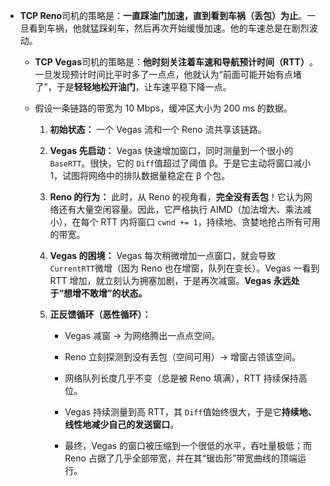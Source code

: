 - ​**TCP Reno**​ 司机的策略是：​**一直踩油门加速，直到看到车祸（丢包）为止**。一旦看到车祸，他就猛踩刹车，然后再次开始缓慢加速。他的车速总是在剧烈波动。
    
	- ​**TCP Vegas**​ 司机的策略是：​**他时刻关注着车速和导航预计时间（RTT）​**。一旦发现预计时间比平时多了一点点，他就认为“前面可能开始有点堵了”，于是**轻轻地松开油门**，让车速平稳下降一点。
	- 假设一条链路的带宽为 10 Mbps，缓冲区大小为 200 ms 的数据。

		1. ​**初始状态：​**​ 一个 Vegas 流和一个 Reno 流共享该链路。
    
		2. ​**Vegas 先启动：​**​ Vegas 快速增加窗口，同时测量到一个很小的 `BaseRTT`。很快，它的 `Diff`值超过了阈值 β。于是它主动将窗口减小 1，试图将网络中的排队数据量稳定在 β 个包。
    
		3. ​**Reno 的行为：​**​ 此时，从 Reno 的视角看，​**完全没有丢包**​！它认为网络还有大量空闲容量。因此，它严格执行 AIMD（加法增大、乘法减小），在每个 RTT 内将窗口 `cwnd += 1`，持续地、贪婪地抢占所有可用的带宽。
    
		4. ​**Vegas 的困境：​**​ Vegas 每次稍微增加一点窗口，就会导致 `CurrentRTT`微增（因为 Reno 也在增窗，队列在变长）。Vegas 一看到 RTT 增加，就立刻认为拥塞加剧，于是再次减窗。​**Vegas 永远处于“想增不敢增”的状态。​**​
    
		5. ​**正反馈循环（恶性循环）：​**​
    
		    - Vegas 减窗 → 为网络腾出一点点空间。
        
		    - Reno 立刻探测到没有丢包（空间可用）→ 增窗占领该空间。
        
		    - 网络队列长度几乎不变（总是被 Reno 填满），RTT 持续保持高位。
        
		    - Vegas 持续测量到高 RTT，其 `Diff`值始终很大，于是它**持续地、线性地减少自己的发送窗口**。
        
		    - 最终，Vegas 的窗口被压缩到一个很低的水平，吞吐量极低；而 Reno 占据了几乎全部带宽，并在其“锯齿形”带宽曲线的顶端运行。